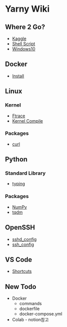 Yarny Wiki
==========

Where 2 Go?
-----------

- [Kaggle](./kaggle)
- [Shell Script](./shell_script)
- [Windows10](./windows10)
<!-- - []() -->

Docker
------

- [Install](./docker/install)
<!-- - []() -->

Linux
-----

### Kernel
- [Ftrace](./linux/ftrace)
- [Kernel Compile](./linux/kernel_compile)
### Packages
- [curl](./linux/curl)
<!-- - []() -->


Python
------

### Standard Library
- [typing](./python/typing)
### Packages
- [NumPy](./python/numpy)
- [tqdm](./python/tqdm)
<!-- - []() -->

OpenSSH
-------

- [sshd_config](./openssh/sshd_config)
- [ssh_config](./openssh/ssh_config)
<!-- - []() -->

VS Code
-------

- [Shortcuts](./vscode/shortcuts)
<!-- - []() -->

New Todo
--------

- Docker
  - commands
  - dockerfile
  - docker-compose.yml
- Colab - notion참고
